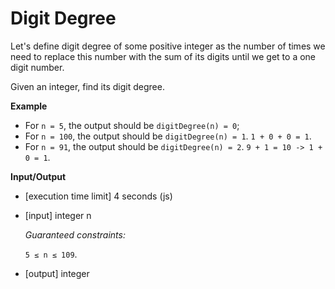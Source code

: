 # Digit Degree
Let's define digit degree of some positive integer as the number of times we need to replace this number with the sum of its digits until we get to a one digit number.

Given an integer, find its digit degree.

**Example**

- For `n = 5`, the output should be
`digitDegree(n) = 0`;
- For `n = 100`, the output should be
`digitDegree(n) = 1`.
`1 + 0 + 0 = 1`.
- For `n = 91`, the output should be
`digitDegree(n) = 2`.
`9 + 1 = 10 -> 1 + 0 = 1`.

**Input/Output**

- [execution time limit] 4 seconds (js)

- [input] integer n

    *Guaranteed constraints:*

    `5 ≤ n ≤ 109`.

- [output] integer